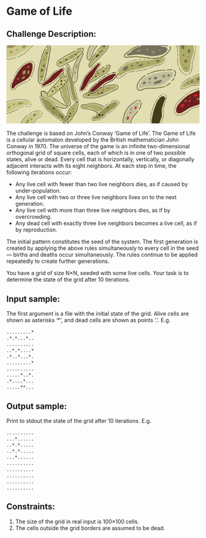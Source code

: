 Game of Life
============

Challenge Description:
----------------------

![Challenge Image](life.png)

The challenge is based on John’s Conway ‘Game of Life’. The Game of 
Life is a cellular automaton developed by the British mathematician 
John Conway in 1970. The universe of the game is an infinite 
two-dimensional orthogonal grid of square cells, each of which is in 
one of two possible states, alive or dead. Every cell that is 
horizontally, vertically, or diagonally adjacent interacts with its 
eight neighbors. At each step in time, the following iterations occur: 


* Any live cell with fewer than two live neighbors dies, as if caused by under-population.
* Any live cell with two or three live neighbors lives on to the next generation.
* Any live cell with more than three live neighbors dies, as if by overcrowding.
* Any dead cell with exactly three live neighbors becomes a live cell, as if by reproduction.

The initial pattern constitutes the seed of the system. The first 
generation is created by applying the above rules simultaneously to 
every cell in the seed — births and deaths occur simultaneously. 
The rules continue to be applied repeatedly to create
 further generations.

You have a grid of size N×N, seeded with some live cells. Your task is to determine the state of the grid after 10 iterations. 

Input sample:
------------

 The first argument is a file with the initial state of the grid. Alive cells are shown as asterisks ‘*’, and dead cells are shown as points ‘.’. E.g.

    .........*
    .*.*...*..
    ..........
    ..*.*....*
    .*..*...*.
    .........*
    ..........
    .....*..*.
    .*....*...
    .....**...
    
Output sample:
------------

Print to stdout the state of the grid after 10 iterations. E.g.

    ..........
    ...*......
    ..*.*.....
    ..*.*.....
    ...*......
    ..........
    ..........
    ..........
    ..........
    ..........

Constraints:
------------

1. The size of the grid in real input is 100×100 cells.
2. The cells outside the grid borders are assumed to be dead.
